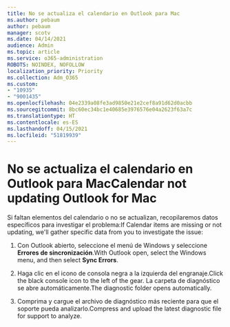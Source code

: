 ```yaml
---
title: No se actualiza el calendario en Outlook para Mac
ms.author: pebaum
author: pebaum
manager: scotv
ms.date: 04/14/2021
audience: Admin
ms.topic: article
ms.service: o365-administration
ROBOTS: NOINDEX, NOFOLLOW
localization_priority: Priority
ms.collection: Adm_O365
ms.custom:
- "10935"
- "9001435"
ms.openlocfilehash: 04e2339a08fe3ad9850e21e2cef8a91d62d0acbb
ms.sourcegitcommit: 8bc60ec34bc1e40685e3976576e04a2623f63a7c
ms.translationtype: HT
ms.contentlocale: es-ES
ms.lasthandoff: 04/15/2021
ms.locfileid: "51819939"
---
```

# <a name="calendar-not-updating-outlook-for-mac"></a><span data-ttu-id="84df1-102">No se actualiza el calendario en Outlook para Mac</span><span class="sxs-lookup"><span data-stu-id="84df1-102">Calendar not updating Outlook for Mac</span></span>

<span data-ttu-id="84df1-103">Si faltan elementos del calendario o no se actualizan, recopilaremos datos específicos para investigar el problema:</span><span class="sxs-lookup"><span data-stu-id="84df1-103">If Calendar items are missing or not updating, we'll gather specific data from you to investigate the issue:</span></span>

1. <span data-ttu-id="84df1-104">Con Outlook abierto, seleccione el menú de Windows y seleccione **Errores de sincronización**.</span><span class="sxs-lookup"><span data-stu-id="84df1-104">With Outlook open, select the Windows menu, and then select **Sync Errors**.</span></span>

1. <span data-ttu-id="84df1-105">Haga clic en el icono de consola negra a la izquierda del engranaje.</span><span class="sxs-lookup"><span data-stu-id="84df1-105">Click the black console icon to the left of the gear.</span></span> <span data-ttu-id="84df1-106">La carpeta de diagnóstico se abre automáticamente.</span><span class="sxs-lookup"><span data-stu-id="84df1-106">The diagnostic folder opens automatically.</span></span>

1. <span data-ttu-id="84df1-107">Comprima y cargue el archivo de diagnóstico más reciente para que el soporte pueda analizarlo.</span><span class="sxs-lookup"><span data-stu-id="84df1-107">Compress and upload the latest diagnostic file for support to analyze.</span></span>